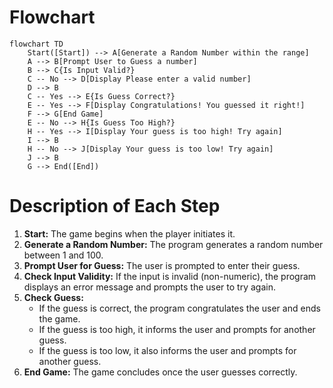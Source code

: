 # Flowchart
```mermaid
flowchart TD
    Start([Start]) --> A[Generate a Random Number within the range]
    A --> B[Prompt User to Guess a number]
    B --> C{Is Input Valid?}
    C -- No --> D[Display Please enter a valid number]
    D --> B
    C -- Yes --> E{Is Guess Correct?}
    E -- Yes --> F[Display Congratulations! You guessed it right!]
    F --> G[End Game]
    E -- No --> H{Is Guess Too High?}
    H -- Yes --> I[Display Your guess is too high! Try again]
    I --> B
    H -- No --> J[Display Your guess is too low! Try again]
    J --> B
    G --> End([End])
```
# Description of Each Step

1. **Start:** The game begins when the player initiates it.
2. **Generate a Random Number:** The program generates a random number between 1 and 100.
3. **Prompt User for Guess:** The user is prompted to enter their guess.
4. **Check Input Validity:** If the input is invalid (non-numeric), the program displays an error message and prompts the user to try again.
5. **Check Guess:**
    - If the guess is correct, the program congratulates the user and ends the game.
    - If the guess is too high, it informs the user and prompts for another guess.
    - If the guess is too low, it also informs the user and prompts for another guess.
6. **End Game:** The game concludes once the user guesses correctly.
